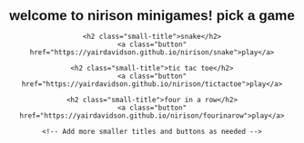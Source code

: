 <html lang="en">
<head>
    <script async src="https://pagead2.googlesyndication.com/pagead/js/adsbygoogle.js?client=ca-pub-4743892892854260"
     crossorigin="anonymous"></script>
    <meta charset="UTF-8">
    <meta name="viewport" content="width=device-width, initial-scale=1.0">
    <title>asdf</title>
    <style>
        body {
            font-family: Arial, sans-serif;
            text-align: center;
        }
        .main-title {
            font-size: 24px;
            margin-top: 50px;
        }
        .small-title {
            font-size: 18px;
            margin-top: 20px;
        }
        .button {
            display: inline-block;
            padding: 10px 20px;
            background-color: #007BFF;
            color: #fff;
            text-decoration: none;
            margin: 10px;
            border-radius: 5px;
        }
    </style>
</head>
<body>
    <h1 class="main-title">welcome to nirison minigames! pick a game</h1>
    
    <h2 class="small-title">snake</h2>
    <a class="button" href="https://yairdavidson.github.io/nirison/snake">play</a>
    
    <h2 class="small-title">tic tac toe</h2>
    <a class="button" href="https://yairdavidson.github.io/nirison/tictactoe">play</a>
      
    <h2 class="small-title">four in a row</h2>
    <a class="button" href="https://yairdavidson.github.io/nirison/fourinarow">play</a>
    
    <!-- Add more smaller titles and buttons as needed -->

</body>
</html>
